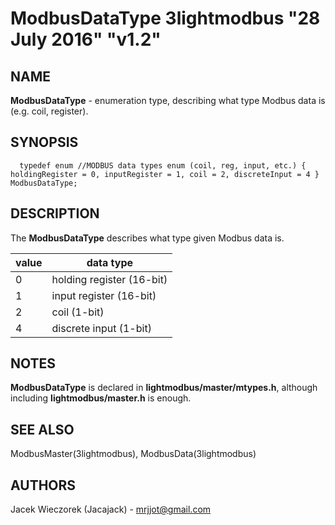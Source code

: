 # ModbusDataType 3lightmodbus "28 July 2016" "v1.2"

## NAME
**ModbusDataType** - enumeration type, describing what type Modbus data is (e.g. coil, register).

## SYNOPSIS
`  
	typedef enum //MODBUS data types enum (coil, reg, input, etc.)
	{
		holdingRegister = 0,
		inputRegister = 1,
		coil = 2,
		discreteInput = 4
	} ModbusDataType;
`

## DESCRIPTION
The **ModbusDataType** describes what type given Modbus data is.

| value | data type                 |
|-------|---------------------------|
| 0     | holding register (16-bit) |
| 1     | input register (16-bit)   |
| 2     | coil (1-bit)              |
| 4     | discrete input (1-bit)    |


## NOTES
**ModbusDataType** is declared in **lightmodbus/master/mtypes.h**, although including **lightmodbus/master.h** is enough.

## SEE ALSO
ModbusMaster(3lightmodbus), ModbusData(3lightmodbus)

## AUTHORS
Jacek Wieczorek (Jacajack) - mrjjot@gmail.com
